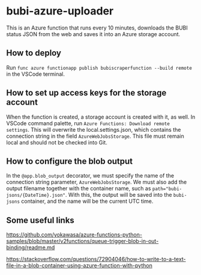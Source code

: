 # bubi-azure-uploader

This is an Azure function that runs every 10 minutes, downloads the BUBI status JSON from the web and saves it into an Azure storage account.

## How to deploy
Run `func azure functionapp publish bubiscraperfunction --build remote` in the VSCode terminal.

## How to set up access keys for the storage account
When the function is created, a storage account is created with it, as well. In VSCode command palette, run `Azure Functions: Download remote settings`. This will overwrite the local.settings.json, which contains the connection string in the field `AzureWebJobsStorage`. This file must remain local and should not be checked into Git.

## How to configure the blob output
In the `@app.blob_output` decorator, we must specify the name of the connection string parameter, `AzureWebJobsStorage`. We must also add the output filename together with the container name, such as `path="bubi-jsons/{DateTime}.json"`. With this, the output will be saved into the `bubi-jsons` container, and the name will be the current UTC time.

## Some useful links
https://github.com/yokawasa/azure-functions-python-samples/blob/master/v2functions/queue-trigger-blob-in-out-binding/readme.md

https://stackoverflow.com/questions/72904046/how-to-write-to-a-text-file-in-a-blob-container-using-azure-function-with-python
